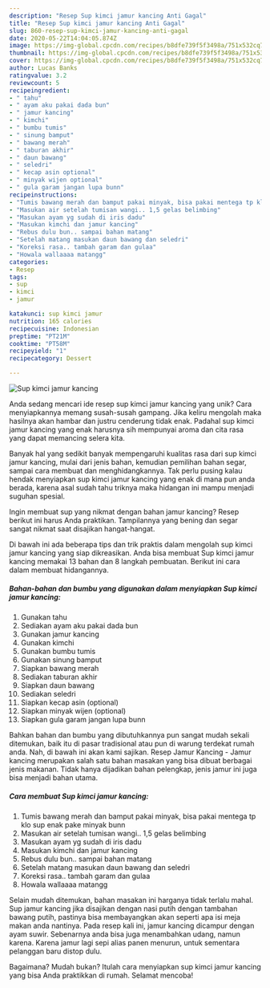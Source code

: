```yaml
---
description: "Resep Sup kimci jamur kancing Anti Gagal"
title: "Resep Sup kimci jamur kancing Anti Gagal"
slug: 860-resep-sup-kimci-jamur-kancing-anti-gagal
date: 2020-05-22T14:04:05.874Z
image: https://img-global.cpcdn.com/recipes/b8dfe739f5f3498a/751x532cq70/sup-kimci-jamur-kancing-foto-resep-utama.jpg
thumbnail: https://img-global.cpcdn.com/recipes/b8dfe739f5f3498a/751x532cq70/sup-kimci-jamur-kancing-foto-resep-utama.jpg
cover: https://img-global.cpcdn.com/recipes/b8dfe739f5f3498a/751x532cq70/sup-kimci-jamur-kancing-foto-resep-utama.jpg
author: Lucas Banks
ratingvalue: 3.2
reviewcount: 5
recipeingredient:
- " tahu"
- " ayam aku pakai dada bun"
- " jamur kancing"
- " kimchi"
- " bumbu tumis"
- " sinung bamput"
- " bawang merah"
- " taburan akhir"
- " daun bawang"
- " seledri"
- " kecap asin optional"
- " minyak wijen optional"
- " gula garam jangan lupa bunn"
recipeinstructions:
- "Tumis bawang merah dan bamput pakai minyak, bisa pakai mentega tp klo sup enak pake minyak bunn"
- "Masukan air setelah tumisan wangi.. 1,5 gelas belimbing"
- "Masukan ayam yg sudah di iris dadu"
- "Masukan kimchi dan jamur kancing"
- "Rebus dulu bun.. sampai bahan matang"
- "Setelah matang masukan daun bawang dan seledri"
- "Koreksi rasa.. tambah garam dan gulaa"
- "Howala wallaaaa matangg"
categories:
- Resep
tags:
- sup
- kimci
- jamur

katakunci: sup kimci jamur 
nutrition: 165 calories
recipecuisine: Indonesian
preptime: "PT21M"
cooktime: "PT58M"
recipeyield: "1"
recipecategory: Dessert

---
```



![Sup kimci jamur kancing](https://img-global.cpcdn.com/recipes/b8dfe739f5f3498a/751x532cq70/sup-kimci-jamur-kancing-foto-resep-utama.jpg)

Anda sedang mencari ide resep sup kimci jamur kancing yang unik? Cara menyiapkannya memang susah-susah gampang. Jika keliru mengolah maka hasilnya akan hambar dan justru cenderung tidak enak. Padahal sup kimci jamur kancing yang enak harusnya sih mempunyai aroma dan cita rasa yang dapat memancing selera kita.

Banyak hal yang sedikit banyak mempengaruhi kualitas rasa dari sup kimci jamur kancing, mulai dari jenis bahan, kemudian pemilihan bahan segar, sampai cara membuat dan menghidangkannya. Tak perlu pusing kalau hendak menyiapkan sup kimci jamur kancing yang enak di mana pun anda berada, karena asal sudah tahu triknya maka hidangan ini mampu menjadi suguhan spesial.

Ingin membuat sup yang nikmat dengan bahan jamur kancing? Resep berikut ini harus Anda praktikan. Tampilannya yang bening dan segar sangat nikmat saat disajikan hangat-hangat.


Di bawah ini ada beberapa tips dan trik praktis dalam mengolah sup kimci jamur kancing yang siap dikreasikan. Anda bisa membuat Sup kimci jamur kancing memakai 13 bahan dan 8 langkah pembuatan. Berikut ini cara dalam membuat hidangannya.

<!--inarticleads1-->

##### Bahan-bahan dan bumbu yang digunakan dalam menyiapkan Sup kimci jamur kancing:

1. Gunakan  tahu
1. Sediakan  ayam aku pakai dada bun
1. Gunakan  jamur kancing
1. Gunakan  kimchi
1. Gunakan  bumbu tumis
1. Gunakan  sinung bamput
1. Siapkan  bawang merah
1. Sediakan  taburan akhir
1. Siapkan  daun bawang
1. Sediakan  seledri
1. Siapkan  kecap asin (optional)
1. Siapkan  minyak wijen (optional)
1. Siapkan  gula garam jangan lupa bunn


Bahkan bahan dan bumbu yang dibutuhkannya pun sangat mudah sekali ditemukan, baik itu di pasar tradisional atau pun di warung terdekat rumah anda. Nah, di bawah ini akan kami sajikan. Resep Jamur Kancing - Jamur kancing merupakan salah satu bahan masakan yang bisa dibuat berbagai jenis makanan. Tidak hanya dijadikan bahan pelengkap, jenis jamur ini juga bisa menjadi bahan utama. 

<!--inarticleads2-->

##### Cara membuat Sup kimci jamur kancing:

1. Tumis bawang merah dan bamput pakai minyak, bisa pakai mentega tp klo sup enak pake minyak bunn
1. Masukan air setelah tumisan wangi.. 1,5 gelas belimbing
1. Masukan ayam yg sudah di iris dadu
1. Masukan kimchi dan jamur kancing
1. Rebus dulu bun.. sampai bahan matang
1. Setelah matang masukan daun bawang dan seledri
1. Koreksi rasa.. tambah garam dan gulaa
1. Howala wallaaaa matangg


Selain mudah ditemukan, bahan masakan ini harganya tidak terlalu mahal. Sup jamur kancing jika disajikan dengan nasi putih dengan tambahan bawang putih, pastinya bisa membayangkan akan seperti apa isi meja makan anda nantinya. Pada resep kali ini, jamur kancing dicampur dengan ayam suwir. Sebenarnya anda bisa juga menambahkan udang, namun karena. Karena jamur lagi sepi alias panen menurun, untuk sementara pelanggan baru distop dulu. 

Bagaimana? Mudah bukan? Itulah cara menyiapkan sup kimci jamur kancing yang bisa Anda praktikkan di rumah. Selamat mencoba!
